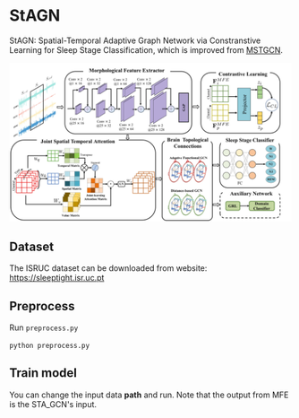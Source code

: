 # StAGN
StAGN: Spatial-Temporal Adaptive Graph Network via Constranstive Learning for Sleep Stage Classification, which is improved from [MSTGCN](https://github.com/ziyujia/MSTGCN).

![model_architecture](model_structure.jpg)

## Dataset
The ISRUC dataset can be downloaded from website: https://sleeptight.isr.uc.pt

## Preprocess
Run `preprocess.py`

`python preprocess.py`

## Train model
You can change the input data **path** and run. Note that the output from MFE is the STA_GCN's input.
